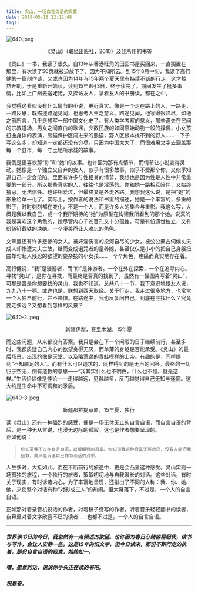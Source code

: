 ```yaml
---
title: 灵山，一场自言自语的寂寞
date: 2019-05-18 22:12:48
tags:
---
```


![640.jpeg](https://i.loli.net/2019/05/18/5ce0145b2d31273122.jpeg)
<center>《灵山》（联经出版社，2010）及我所用的书签</center>

《灵山》一书，我读了很久。自13年从香港旺角的田园书屋买回来，一直搁置在那里，有次读了50页就被迫放下了，因为不知所云。到15年8月中旬，我读了高行健的一篇创作谈，又或许因为14年与15年两个夏天里有持续不断的行走，这才豁然开朗。于是重新开始读，读到15年9月3日，终于读完了。期间发生了挺多事情，比如上广州去送姥姥，又探访友人，拿着友人的书册读。都在之中。
 
 我觉得这看似没有什么情节的小说，更近真实。像是一个走在路上的人，一路走，一路反思，既描述路途见闻，也思考人生之意义。路途见闻，他写得很详尽，如他之前所言，几乎是想写一部中国文化史了。有人类学考察的意义，那些遗失在民间的宗教道场，男女之间直白的歌谣，少数民族的如同原始动物一般的择偶，小女孩扭曲身体的表演，熊猫保护区闯进来的熊猫，野人区根本找不到的野人……一下子写这么多，却知道一定都还没有穷尽。只因为中国太大了，而很难用文字去涵盖那每一个县市，每一寸土地所承载的故事。
 
我倒是更喜欢那“你”和“她”的故事。也许因为那有点情节，而情节让小说变得灵动。她像是一个独立又自弃的女人，似乎有很多故事，似乎不爱那个你，又似乎知道自己一定会沦陷。里面有许多与性相关的情节，我想也是因为性是人性中非常重要的一部分。所以那些真实的人，往往也是淫荡的。你和她一路相互陪伴，又始终猜忌，无法信任。也许相爱过，但最终又是各走各路。我想我这么说，是把“她”的形象给单一化了。实际上，按作者的说法和书里的描述，她是一个丰富的，多重的影子，时时刻刻都在变化，不是一个人，而是许多人的集合与重影。我这么写，大概是我以我自己，或一个我所期待的“她”为原型在构建我所看到的那个她。说真的我是喜欢这个角色的，她尽管内心千苍百孔又十分孤独，可是有份遗世独立，又有份斩钉截铁的决绝。一个凄美而让人难忘的角色。

文章里还有许多悲惨的女人。被奸淫伤害的投河自尽的少女，被公公霸占伺候丈夫成人却惨遭丈夫亡故，继而变成诅咒者的童养媳，甚至仅仅是小小的把自己身躯扭曲却勾起人残忍的欲望的耍杂技的小女孩……一个个角色，疼痛而真实地存在着。
 
高行健说，“我”是漫游者，而“你”是神游者。一个在外在探索，一个在追寻内心。寻找“灵山”，是你在寻找，而最终是否真的找到了，虽然有一幅图片写着“灵山”，可那是否是你想要找的灵山，我也不知道。总共八十一节，我下意识地跟友人说，九九八十一啊。或许也是，联想到西天取经。关于行走，我走过很多地方，也常常一个人独自前行，并不畏惧。在路途中，我也反复问自己，到底在寻找什么？究竟要走多远？又想看到怎样的风景？

![640-2.jpeg](https://i.loli.net/2019/05/18/5ce0145b1c61935537.jpeg)
<center>新疆伊犁，赛里木湖，15年夏</center>

而这些问题，从来都没有答案。我只是会在下一个闲暇的日子继续前行，甚至多时，我都质疑自己内心的欲望贪得无厌，而单薄的身躯是否能承受。《灵山》的最后场景，出现的像是天堂，以及略荒谬的青蛙模样的上帝。有趣的是，同样提到“不知餍足的人”。而有什么可以追求的，同样得到的是无声的回答。最终的一切归于空无，倒有道教的意思——“我其实什么也不明白，什么也不懂。就是这样。”生活恰恰像是悖论——走得越远，见得越多，反而越觉得自己无知与迷惘。这大约是生命中不可调和的矛盾。

![640-3.jpeg](https://i.loli.net/2019/05/18/5ce0145b2b2e610128.jpeg)
<center>新疆那拉提草原，15年夏，独行</center>

读《灵山》还有一种强烈的感受，便是一场无休无止的自言自语，而自言自语的背后，是一种无从言说，也漫无边际的孤寂。这也是作者想要呈现的。  
正如他说：
> `你知道我不过在自言自语，以缓解我的寂寞。你知道我这种寂寞无可救药，没有人能把我拯救，我只能诉诸自己作为谈话的对手。`

人生多时，大抵如此。而在不断前行的旅途中，更是会凸显这种感受。灵山实则一场孤独的旅程，一个独行的旅者，絮絮叨叨地与自我漫长的对话。这些对话，有时关于现实，有时诉诸内心，为了丰富地呈现，还拟出了不同的人称：我、你、她、他，来使整个对话有种“对影成三人”的热闹。但大幕落下，不过是，一个人的自言自语。
 
正如那对着录音机说话的作者，对着稿子誊写的作者，听着音乐轻轻翻书的读者，夜幕里对着文字欣喜不已的读者……也都不过是，一个人的自言自语。

***

##### 世界读书日的今日，我忽然有一点倾述的欲望。也许因为春日心绪容易起伏，读书与写作，会让人安静一些。这是15年的旧文字，但今日读来，那份不断行走的执着，那份自言自语的寂寞，始终如一。
##### 嘿，愿意的话，说说你手头正在读的书吧。     
##### 祝春安。